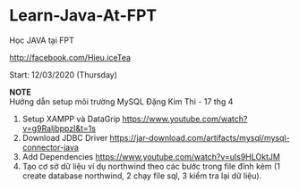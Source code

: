 # Learn-Java-At-FPT
Học JAVA tại FPT

http://facebook.com/Hieu.iceTea

Start: 12/03/2020 (Thursday)

<b> NOTE </b> <br>
Hướng dẫn setup môi trường MySQL
Đặng Kim Thi - 17 thg 4
1. Setup XAMPP và DataGrip https://www.youtube.com/watch?v=g9RaljbppzI&t=1s
2. Download JDBC Driver https://jar-download.com/artifacts/mysql/mysql-connector-java
3. Add Dependencies https://www.youtube.com/watch?v=uIs9HLOktJM
4. Tạo cơ sở dữ liệu ví dụ northwind theo các bước trong file đính kèm (1 create database northwind, 2 chạy file sql, 3 kiểm tra lại dữ liệu).
